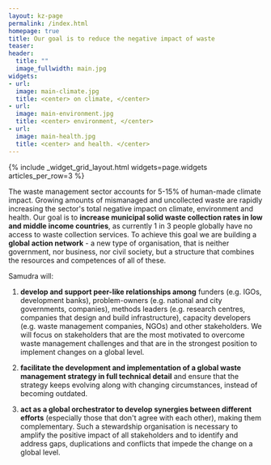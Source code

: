 ```yaml
---
layout: kz-page
permalink: /index.html
homepage: true
title: Our goal is to reduce the negative impact of waste
teaser:
header:
  title: ""
  image_fullwidth: main.jpg
widgets:
- url: 
  image: main-climate.jpg
  title: <center> on climate, </center>
- url: 
  image: main-environment.jpg
  title: <center> environment, </center>
- url:
  image: main-health.jpg
  title: <center> and health. </center>
---
```



{% include _widget_grid_layout.html widgets=page.widgets articles_per_row=3 %}

The waste management sector accounts for 5-15% of human-made climate impact.
Growing amounts of mismanaged and uncollected waste are rapidly increasing the sector's total negative impact on climate, environment and health. 
Our goal is to **increase municipal solid waste collection rates in low and middle income countries**, as currently 1 in 3 people globally have no access to waste collection services. 
To achieve this goal we are building a **global action network** - a new type of organisation, that is neither government, nor business, nor civil society, but a structure that combines the resources and competences of all of these.

Samudra will:
1. **develop and support peer-like relationships among** funders (e.g. IGOs, development banks), problem-owners (e.g. national and city governments, companies), methods leaders (e.g. research centres, companies that design and build infrastructure), capacity developers (e.g. waste management companies, NGOs) and other stakeholders.
We will focus on stakeholders that are the most motivated to overcome waste management challenges and that are in the strongest position to implement changes on a global level.

2. **facilitate the development and implementation of a global waste management strategy in full technical detail** and ensure that the strategy keeps evolving along with changing circumstances, instead of becoming outdated. 

3. **act as a global orchestrator to develop synergies between different efforts** (especially those that don't agree with each other), making them complementary.
Such a stewardship organisation is necessary to amplify the positive impact of all stakeholders and to identify and address gaps, duplications and conflicts that impede the change on a global level. 
